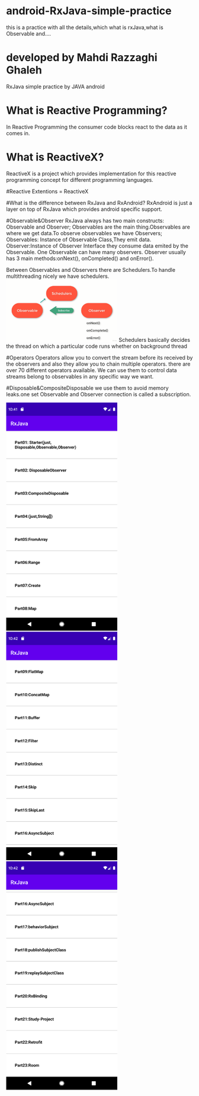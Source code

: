 # android-RxJava-simple-practice
this is a practice with all the details,which what is rxJava,what is Observable and....

# developed by Mahdi Razzaghi Ghaleh
RxJava simple practice by JAVA android

# What is Reactive Programming?
In Reactive Programming the consumer code blocks react to the data as it comes in.

# What is ReactiveX?
ReactiveX is a project which provides implementation for this reactive programming concept for different programming languages.

#Reactive Extentions = ReactiveX

#What is the difference between RxJava and RxAndroid?
RxAndroid is just a layer on top of RxJava which provides android specific support.


#Observable&Observer
RxJava always has two main constructs:  Observable and Observer;
Observables are the main thing.Observables are where we get data.To observe observables we have Observers;
Observables: Instance of Observable Class,They emit data.
Observer:Instance of Observer Interface they consume data emited by the Observable.
One Observable can have many observers.
Observer usually has 3 main methods:onNext(), onCompleted() and onError().

Between Observables and Observers there are Schedulers.To handle multithreading nicely we have schedulers.
<img src="screenshots/111111111.png" width="300">
Schedulers basically decides the thread on which a particular code runs whether on background thread


#Operators
Operators allow you to convert the stream before its received by the observers and also they allow you to chain multiple operators.
there are over 70 different operators available.
We can use them to control data streams belong to observables in any specific way we want.

#Disposable&CompositeDisposable
we use them to avoid memory leaks.one set Observable and Observer connection is called a subscription.




<img src="screenshots/Screenshot_1602918713.png" width="300">
<img src="screenshots/Screenshot_1602918725.png" width="300">
<img src="screenshots/Screenshot_1602918737.png" width="300">
